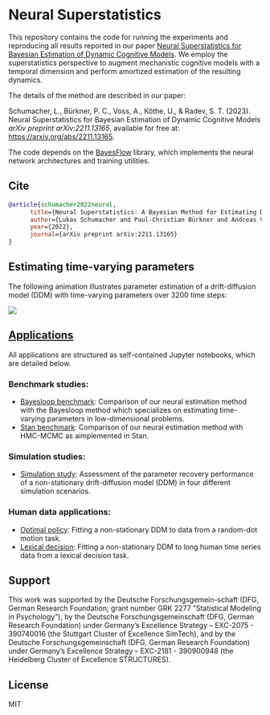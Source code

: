 # Neural Superstatistics

This repository contains the code for running the experiments and reproducing all results reported in our paper [Neural Superstatistics for Bayesian Estimation of Dynamic Cognitive Models](https://arxiv.org/abs/2211.13165). We employ the superstatistics perspective to augment mechanistic cognitive models with a temporal dimension and perform amortized estimation of the resulting dynamics.

The details of the method are described in our paper:

Schumacher, L., Bürkner, P. C., Voss, A., Köthe, U., & Radev, S. T. (2023). 
Neural Superstatistics for Bayesian Estimation of Dynamic Cognitive Models
<em>arXiv preprint arXiv:2211.13165</em>, available for free at: https://arxiv.org/abs/2211.13165.

The code depends on the [BayesFlow](https://github.com/stefanradev93/BayesFlow) library, which implements the neural network architectures and training utilities.

## Cite

```bibtex
@article{schumacher2022neural,
      title={Neural Superstatistics: A Bayesian Method for Estimating Dynamic Models of Cognition}, 
      author={Lukas Schumacher and Paul-Christian Bürkner and Andreas Voss and Ullrich Köthe and Stefan T. Radev},
      year={2022},
      journal={arXiv preprint arXiv:2211.13165}
}
```

## Estimating time-varying parameters

The following animation illustrates parameter estimation of a drift-diffusion model (DDM) with time-varying parameters over 3200 time steps:

![](param_recovery_animation.gif)

## [Applications](applications)

All applications are structured as self-contained Jupyter notebooks, which are detailed below.

### Benchmark studies:

- [Bayesloop benchmark](applications/coal_mining/notebooks/bayesloop_benchmark.ipynb): Comparison of our neural estimation method with the Bayesloop method which specializes on estimating time-varying parameters in low-dimensional problems.
- [Stan benchmark](applications/stan_comparison/notebooks/stan_benchmark.ipynb): Comparison of our neural estimation method with HMC-MCMC as aimplemented in Stan.

### Simulation studies:

- [Simulation study](applications/simulation_study/notebook/simulation_study_experiment.ipynb): Assessment of the parameter recovery performance of a non-stationary drift-diffusion model (DDM) in four different simulation scenarios.

### Human data applications:

- [Optimal policy](applications/optimal_policy/notebook/optimal_policy_experiment.ipynb): Fitting a non-stationary DDM to data from a random-dot motion task.
- [Lexical decision](applications/lexical_decision/notebooks): Fitting a non-stationary DDM to long human time series data from a lexical decision task.

## Support

This work was supported by the Deutsche Forschungsgemein-schaft (DFG, German Research Foundation; grant number GRK 2277 ”Statistical Modeling in Psychology”), by the Deutsche Forschungsgemeinschaft (DFG, German Research Foundation) under Germany’s Excellence Strategy – EXC-2075 - 390740016 (the Stuttgart Cluster of Excellence SimTech), and by the Deutsche Forschungsgemeinschaft (DFG, German Research Foundation) under Germany’s Excellence Strategy – EXC-2181 - 390900948 (the Heidelberg Cluster of Excellence STRUCTURES).

## License

MIT







